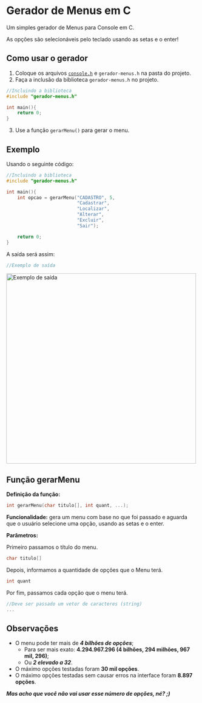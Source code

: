 # Gerador de Menus em C

Um simples gerador de Menus para Console em C.

As opções são selecionáveis pelo teclado usando as setas e o enter!

## Como usar o gerador

1. Coloque os arquivos [`console.h`](https://github.com/DavidGomesh/console-h) e `gerador-menus.h` na pasta do projeto.
2. Faça a inclusão da biblioteca `gerador-menus.h` no projeto.

```c
//Incluindo a biblioteca
#include "gerador-menus.h"

int main(){
    return 0;
}
```

3. Use a função `gerarMenu()` para gerar o menu.

## Exemplo

Usando o seguinte código:

```c
//Incluindo a biblioteca
#include "gerador-menus.h"

int main(){
    int opcao = gerarMenu("CADASTRO", 5, 
                          "Cadastrar", 
                          "Localizar", 
                          "Alterar", 
                          "Excluir", 
                          "Sair");

    return 0;
}
```

A saída será assim:

```c
//Exemplo de saída
```
<img src="https://user-images.githubusercontent.com/53452408/97788787-49ae3800-1b9a-11eb-860f-c9de90556dd6.png" width="500" title="Exemplo de saída" alt="Exemplo de saída">

## Função gerarMenu

**Definição da função:**

```c
int gerarMenu(char titulo[], int quant, ...);
```

**Funcionalidade:** gera um menu com base no que foi passado e aguarda que o usuário selecione uma opção, usando as setas e o enter.

**Parâmetros:**

Primeiro passamos o título do menu.

```c
char titulo[]
```

Depois, informamos a quantidade de opções que o Menu terá.

```c
int quant
```

Por fim, passamos cada opção que o menu terá.

```c
//Deve ser passado um vetor de caracteres (string)
...
```

## Observações

- O menu pode ter mais de ***4 bilhões de opções***;
  - Para ser mais exato: **4.294.967.296 (4 bilhões, 294 milhões, 967 mil, 296)**;
  - Ou ***2 elevado a 32***.
- O máximo opções testadas foram **30 mil opções**.
- O máximo opções testadas sem causar erros na interface foram **8.897 opções**.

***Mas acho que você não vai usar esse número de opções, né? ;)***
